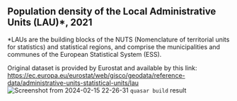 ## Population density of the Local Administrative Units (LAU)*, 2021

*LAUs are the building blocks of the NUTS (Nomenclature of territorial units for statistics) and statistical regions, and comprise the municipalities and communes of the European Statistical System (ESS).

Original dataset is provided by Eurostat and available by this link: https://ec.europa.eu/eurostat/web/gisco/geodata/reference-data/administrative-units-statistical-units/lau
![Screenshot from 2024-02-15 22-26-31](https://github.com/rmcf/gis-github/assets/18697688/5621f764-5c90-41fa-9bc5-a4449864d84d)
```quasar build``` result
